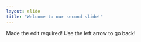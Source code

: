 ```yaml
---
layout: slide
title: "Welcome to our second slide!"
---
```

Made the edit required!
Use the left arrow to go back!
